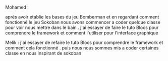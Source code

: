 Mohamed : 

aprés avoir etablie les bases du jeu Bomberman et en regardant comment fonctionné le jeu Sokoban 
nous avons commencer a coder quelque classe pour voir nous mettre dans le bain . 
j'ai essayer de faire le tuto Blocs pour comprendre le framework et comment l'utiliser pour l'interface graphique 


Melik : 
j'ai essayer de refaire le tuto Blocs pour comprendre le framework et comment cela fonctionné .
puis nous nous sommes mis a coder certaines classe en nous inspirant de sokoban 
